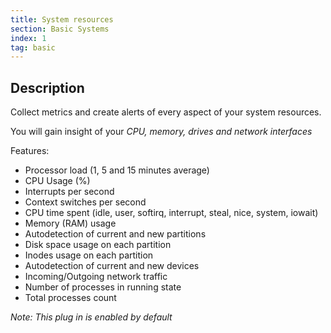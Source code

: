 ```yaml
---
title: System resources
section: Basic Systems
index: 1
tag: basic
---
```


## Description

Collect metrics and create alerts of every aspect of your system resources.

You will gain insight of your *CPU, memory, drives and network interfaces*

Features:

* Processor load (1, 5 and 15 minutes average)
* CPU Usage (%)
* Interrupts per second
* Context switches per second
* CPU time spent (idle, user, softirq, interrupt, steal, nice, system, iowait)
* Memory (RAM) usage
* Autodetection of current and new partitions
* Disk space usage on each partition
* Inodes usage on each partition
* Autodetection of current and new devices
* Incoming/Outgoing network traffic
* Number of processes in running state
* Total processes count

*Note: This plug in is enabled by default*
